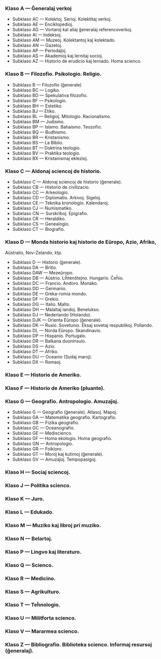 ### Klaso A — Ĝeneralaj verkoj
- Subklaso AC — Kolektoj. Serioj. Kolektitaj verkoj.
- Subklaso AE — Enciklopedioj.
- Subklaso AG — Vortaroj kal aliaj ĝeneralaj referencoverkoj.
- Subklaso AI — Indeksoj.
- Subklaso AM — Muzeoj. Kolektantoj kaj kolektado.
- Subklaso AN — Gazetoj.
- Subklaso AP — Periodaĵoj.
- Subklaso AS — Akademioj kaj lernitaj socioj.
- Subklaso AZ — Historio de erudicio kaj lernado. Homa scienco.

### Klaso B — Filozofio. Psikologio. Religio.
- Subklaso B — Filozofio (ĝenerale)
- Subklaso BC — Logiko.
- Subklaso BD — Spekulativa filozofio.
- Subklaso BF — Psikologio.
- Subklaso BH — Estetiko.
- Subklaso BJ — Etiko.
- Subklaso BL — Religioj. Mitologio. Racionalismo.
- Subklaso BM — Judismo.
- Subklaso BP — Islamo. Bahaismo. Teozofio.
- Subklaso BQ — Budhismo.
- Subklaso BR — Kristanismo.
- Subklaso BS — La Biblio.
- Subklaso BT — Doktrina teologio.
- Subklaso BV — Praktika teologio.
- Subklaso BX — Kristanismaj eklezioj.

### Klaso C — Aldonaj sciencoj de historio.
- Subklaso C — Aldonaj sciencoj de historio (ĝenerale).
- Subklaso CB — Historio de civilizacio.
- Subklaso CC — Arkeologio.
- Subklaso CD — Diplomatio. Arkivoj. Sigeloj.
- Subklaso CE — Teknika kronologio. Kalendaroj.
- Subklaso CJ — Numismatiko.
- Subklaso CN — Surskriboj. Epigrafio.
- Subklaso CR — Heraldiko.
- Subklaso CS — Genealogio.
- Subklaso CT — Biografio.

### Klaso D — Monda historio kaj historio de Eŭropo, Azio, Afriko,
Aŭstralio, Nov-Zelando, ktp.
- Subklaso D — Historio (ĝenerale).
- Subklaso DA — Britio.
- Subklaso DAW — Mezeŭropo.
- Subklaso DB — Aŭstrio. Liĥtenŝtejno. Hungario. Ĉeĥio.
- Subklaso DC — Francio. Andoro. Monako.
- Subklaso DD — Germanio.
- Subklaso DE — Greka-romia mondo.
- Subklaso DF — Grekio.
- Subklaso DG — Italio. Malto.
- Subklaso DH — Malaltaj landoj. Benelukso.
- Subklaso DJ — Nederlando (Holando).
- Subklaso DJK — Orienta Eŭropo (ĝenerale).
- Subklaso DK — Rusio. Sovetunio. Eksaj sovetaj respublikoj. Pollando.
- Subklaso DL — Norda Eŭropo. Skandinavio.
- Subklaso DP — Hispanio. Portugalo.
- Subklaso DR — Balkana duoninsulo.
- Subklaso DS — Azio.
- Subklaso DT — Afriko.
- Subklaso DU — Oceanio (Sudaj maroj).
- Subklaso DX — Romaoj.

### Klaso E — Historio de Ameriko.
### Klaso F — Historio de Ameriko (pluante).

### Klaso G — Geografio. Antropologio. Amuzaĵoj.
- Subklaso G — Geografio (ĝenerale). Atlasoj. Mapoj.
- Subklaso GA — Matematika geografio. Kartografio.
- Subklaso GB — Fizika geografio.
- Subklaso GC — Oceanografio.
- Subklaso GE — Mediscienco.
- Subklaso GF — Homa ekologio. Homa geografio.
- Subklaso GN — Antropologio.
- Subklaso GR — Folkloro.
- Subklaso GT — Moroj kaj kutimoj (ĝenerale).
- Subklaso GV — Amuzaĵoj. Tempopasigoj.

### Klaso H — Sociaj sciencoj.
### Klaso J — Politika scienco.
### Klaso K — Juro.
### Klaso L — Edukado.
### Klaso M — Muziko kaj libroj pri muziko.
### Klaso N — Belartoj.
### Klaso P — Lingvo kaj literaturo.
### Klaso Q — Scienco.
### Klaso R — Medicino.
### Klaso S — Agrikulturo.
### Klaso T — Teĥnologio.
### Klaso U — Militforta scienco.
### Klaso V — Mararmea scienco.
### Klaso Z — Bibliografio. Biblioteka scienco. Informaj resursoj (ĝeneralaj).
